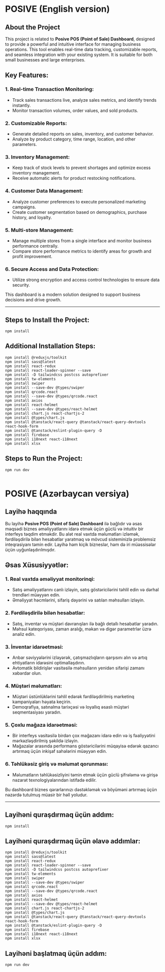 # POSIVE (English version)
## About the Project

This project is related to **Posive POS (Point of Sale) Dashboard**, designed to provide a powerful and intuitive interface for managing business operations. This tool enables real-time data tracking, customizable reports, and seamless integration with your existing system. It is suitable for both small businesses and large enterprises.

## Key Features:

### 1. Real-time Transaction Monitoring:
- Track sales transactions live, analyze sales metrics, and identify trends instantly.  
- Monitor transaction volumes, order values, and sold products.

### 2. Customizable Reports:
- Generate detailed reports on sales, inventory, and customer behavior.  
- Analyze by product category, time range, location, and other parameters.

### 3. Inventory Management:
- Keep track of stock levels to prevent shortages and optimize excess inventory management.  
- Receive automatic alerts for product restocking notifications.

### 4. Customer Data Management:
- Analyze customer preferences to execute personalized marketing campaigns.  
- Create customer segmentation based on demographics, purchase history, and loyalty.

### 5. Multi-store Management:
- Manage multiple stores from a single interface and monitor business performance centrally.  
- Compare store performance metrics to identify areas for growth and profit improvement.

### 6. Secure Access and Data Protection:
- Utilize strong encryption and access control technologies to ensure data security.

This dashboard is a modern solution designed to support business decisions and drive growth.

---

## Steps to Install the Project:
```
npm install
```

## Additional Installation Steps:
```
npm install @reduxjs/toolkit
npm install sass@latest
npm install react-redux
npm install react-loader-spinner --save
npm install -D tailwindcss postcss autoprefixer
npm install tw-elements
npm install swiper
npm install --save-dev @types/swiper
npm install qrcode.react
npm install --save-dev @types/qrcode.react
npm install axios
npm install react-helmet
npm install --save-dev @types/react-helmet
npm install chart.js react-chartjs-2
npm install @types/chart.js
npm install @tanstack/react-query @tanstack/react-query-devtools react-hook-form
npm install @tanstack/eslint-plugin-query -D
npm install firebase
npm install i18next react-i18next
npm install xlsx
```

## Steps to Run the Project:
```
npm run dev


```


# POSIVE (Azərbaycan versiya)

## Layihə haqqında

Bu layihə **Posive POS (Point of Sale) Dashboard** ilə bağlıdır və əsas məqsədi biznes əməliyyatlarını idarə etmək üçün güclü və intuitiv bir interfeys təqdim etməkdir. Bu alət real vaxtda məlumatları izləmək, fərdiləşdirilə bilən hesabatlar yaratmaq və mövcud sisteminizlə problemsiz inteqrasiyanı təmin edir. Layihə həm kiçik bizneslər, həm də iri müəssisələr üçün uyğunlaşdırılmışdır.

## Əsas Xüsusiyyətlər:

### 1. Real vaxtda əməliyyat monitorinqi:
- Satış əməliyyatlarını canlı izləyin, satış göstəricilərini təhlil edin və dərhal trendləri müəyyən edin.  
- Əməliyyat həcmlərini, sifariş dəyərini və satılan məhsulları izləyin.

### 2. Fərdiləşdirilə bilən hesabatlar:
- Satış, inventar və müştəri davranışları ilə bağlı detallı hesabatlar yaradın.  
- Məhsul kateqoriyası, zaman aralığı, məkan və digər parametrlər üzrə analiz edin.

### 3. İnventar idarəetməsi:
- Anbar səviyyələrini izləyərək, çatışmazlıqların qarşısını alın və artıq ehtiyatların idarəsini optimallaşdırın.  
- Avtomatik bildirişlər vasitəsilə məhsulların yenidən sifarişi zamanı xəbərdar olun.

### 4. Müştəri məlumatları:
- Müştəri üstünlüklərini təhlil edərək fərdiləşdirilmiş marketinq kampaniyaları həyata keçirin.  
- Demoqrafiya, satınalma tarixçəsi və loyallıq əsaslı müştəri seqmentasiyası yaradın.

### 5. Çoxlu mağaza idarəetməsi:
- Bir interfeys vasitəsilə birdən çox mağazanı idarə edin və iş fəaliyyətini mərkəzləşdirilmiş şəkildə izləyin.  
- Mağazalar arasında performans göstəricilərini müqayisə edərək qazancı artırmaq üçün inkişaf sahələrini müəyyən edin.

### 6. Təhlükəsiz giriş və məlumat qorunması:
- Məlumatların təhlükəsizliyini təmin etmək üçün güclü şifrələmə və girişə nəzarət texnologiyalarından istifadə edilir.

Bu dashboard biznes qərarlarınızı dəstəkləmək və böyüməni artırmaq üçün nəzərdə tutulmuş müasir bir həll yoludur.

---

## Layihəni quraşdırmaq üçün addım:
```
npm install
```

## Layihəni quraşdırmaq üçün əlavə addımlar:
```
npm install @reduxjs/toolkit
npm install sass@latest
npm install react-redux
npm install react-loader-spinner --save
npm install -D tailwindcss postcss autoprefixer
npm install tw-elements
npm install swiper
npm install --save-dev @types/swiper
npm install qrcode.react
npm install --save-dev @types/qrcode.react
npm install axios
npm install react-helmet
npm install --save-dev @types/react-helmet
npm install chart.js react-chartjs-2
npm install @types/chart.js
npm install @tanstack/react-query @tanstack/react-query-devtools react-hook-form
npm install @tanstack/eslint-plugin-query -D
npm install firebase
npm install i18next react-i18next
npm install xlsx
```

## Layihəni başlatmaq üçün addım:
```
npm run dev
```
